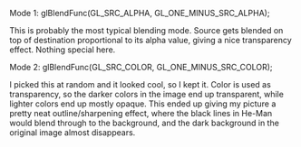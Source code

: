 Mode 1: glBlendFunc(GL_SRC_ALPHA, GL_ONE_MINUS_SRC_ALPHA);

This is probably the most typical blending mode. Source gets blended on top of destination proportional to its alpha value, giving a nice transparency effect. Nothing special here.

Mode 2: glBlendFunc(GL_SRC_COLOR, GL_ONE_MINUS_SRC_COLOR);

I picked this at random and it looked cool, so I kept it. Color is used as transparency, so the darker colors in the image end up transparent, while lighter colors end up mostly opaque. This ended up giving my picture a pretty neat outline/sharpening effect, where the black lines in He-Man would blend through to the background, and the dark background in the original image almost disappears.